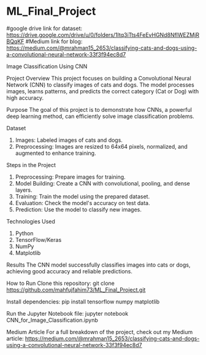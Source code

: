 # ML_Final_Project
#google drive link for dataset: https://drive.google.com/drive/u/0/folders/1Itq3iTts4FeEvHGNd8NflWEZMjRBQqKF
#Medium link for blog: https://medium.com/@mrahman15_2653/classifying-cats-and-dogs-using-a-convolutional-neural-network-33f3f94ec8d7

Image Classification Using CNN

Project Overview
This project focuses on building a Convolutional Neural Network (CNN) to classify images of cats and dogs. The model processes images, learns patterns, and predicts the correct category (Cat or Dog) with high accuracy.

Purpose
The goal of this project is to demonstrate how CNNs, a powerful deep learning method, can efficiently solve image classification problems.

Dataset
1. Images: Labeled images of cats and dogs.
2. Preprocessing: Images are resized to 64x64 pixels, normalized, and augmented to enhance training.

Steps in the Project
1. Preprocessing: Prepare images for training.
2. Model Building: Create a CNN with convolutional, pooling, and dense layers.
3. Training: Train the model using the prepared dataset.
4. Evaluation: Check the model's accuracy on test data.
5. Prediction: Use the model to classify new images.

Technologies Used
1. Python
2. TensorFlow/Keras
3. NumPy
4. Matplotlib

Results
The CNN model successfully classifies images into cats or dogs, achieving good accuracy and reliable predictions.

How to Run
Clone this repository:
git clone https://github.com/mahfujfahim73/ML_Final_Project.git

Install dependencies:
pip install tensorflow numpy matplotlib

Run the Jupyter Notebook file:
jupyter notebook CNN_for_Image_Classification.ipynb

Medium Article
For a full breakdown of the project, check out my Medium article: https://medium.com/@mrahman15_2653/classifying-cats-and-dogs-using-a-convolutional-neural-network-33f3f94ec8d7

